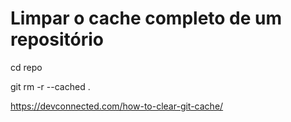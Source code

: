 # Limpar o cache completo de um repositório

cd repo

git rm -r --cached .

https://devconnected.com/how-to-clear-git-cache/
